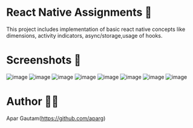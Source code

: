 # React Native Assignments 📝
This project includes implementation of basic react native concepts like dimensions, activity indicators, async/storage,usage of hooks.


# Screenshots 📱

![image](./Screenshots//Screenshot_2023-07-28-13-09-57-240_com.reactnativeassignments.jpg)
![image](./Screenshots/Screenshot_2023-07-27-13-59-23-440_com.reactnativeassignments.jpg)
![image](./Screenshots/Screenshot_2023-07-27-13-59-50-062_com.reactnativeassignments.jpg)
![image](./Screenshots/Screenshot_2023-07-27-13-59-30-972_com.reactnativeassignments.jpg)
![image](./Screenshots/Screenshot_2023-07-27-13-59-53-505_com.reactnativeassignments.jpg)
![image](./Screenshots/Screenshot_2023-07-27-14-18-08-518_com.reactnativeassignments.jpg)
![image](./Screenshots/Screenshot_2023-07-27-13-59-45-623_com.reactnativeassignments.jpg)
![image](./Screenshots/Screenshot_2023-07-27-13-59-39-471_com.reactnativeassignments.jpg)



# Author 👨‍💻
Apar Gautam(https://github.com/aparg)